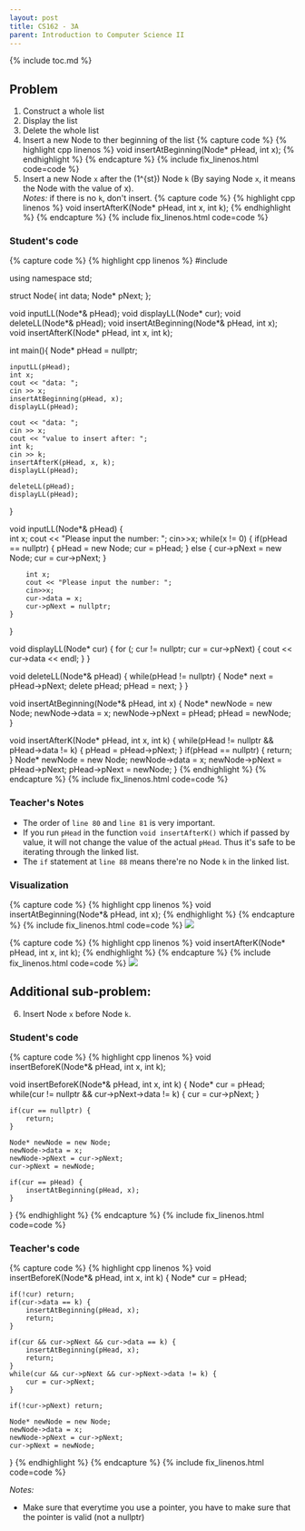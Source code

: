 ```yaml
---
layout: post
title: CS162 - 3A
parent: Introduction to Computer Science II
---
```


{% include toc.md %}

## Problem

1. Construct a whole list
2. Display the list
3. Delete the whole list
4. Insert a new Node to ther beginning of the list
{% capture code %}
{% highlight cpp linenos %}
void insertAtBeginning(Node* pHead, int x);
{% endhighlight %}
{% endcapture %}
{% include fix_linenos.html code=code %}
5. Insert a new Node ``x`` after the \(1^{st}\) Node ``k`` (By saying Node ``x``, it means the Node with the value of x).  
*Notes:* if there is no ``k``, don't insert.
{% capture code %}
{% highlight cpp linenos %}
void insertAfterK(Node* pHead, int x, int k);
{% endhighlight %}
{% endcapture %}
{% include fix_linenos.html code=code %}

### Student's code

{% capture code %}
{% highlight cpp linenos %}
#include <iostream>

using namespace std;

struct Node{
    int data;
    Node* pNext;
};

void inputLL(Node*& pHead);
void displayLL(Node* cur);
void deleteLL(Node*& pHead);
void insertAtBeginning(Node*& pHead, int x);
void insertAfterK(Node* pHead, int x, int k);

int main(){
    Node* pHead = nullptr;
    
    inputLL(pHead);
    int x;
    cout << "data: ";
    cin >> x;
    insertAtBeginning(pHead, x);
    displayLL(pHead);
    
    cout << "data: ";
    cin >> x;
    cout << "value to insert after: ";
    int k;
    cin >> k;
    insertAfterK(pHead, x, k);
    displayLL(pHead);
    
    deleteLL(pHead);
    displayLL(pHead);
}

void inputLL(Node*& pHead) {    
    int x;
    cout << "Please input the number: ";
    cin>>x;
    while(x != 0)
    {
        if(pHead == nullptr) {
            pHead = new Node;
            cur = pHead;
        }
        else {
            cur->pNext = new Node;
            cur = cur->pNext;
        }
        
        int x;
        cout << "Please input the number: ";
        cin>>x;
        cur->data = x;
        cur->pNext = nullptr;
    }
}

void displayLL(Node* cur) {
    for (; cur != nullptr; cur = cur->pNext)
    {
        cout << cur->data << endl;
    }
}

void deleteLL(Node*& pHead) {
    while(pHead != nullptr)
    {
        Node* next = pHead->pNext;
        delete pHead;
        pHead = next;
    }
}

void insertAtBeginning(Node*& pHead, int x) {
    Node* newNode = new Node;
    newNode->data = x;
    newNode->pNext = pHead;
    pHead = newNode;
}

void insertAfterK(Node* pHead, int x, int k) {
    while(pHead != nullptr && pHead->data != k) {
        pHead = pHead->pNext;
    }
    if(pHead == nullptr) {
        return;
    }
    Node* newNode = new Node;
    newNode->data = x;
    newNode->pNext = pHead->pNext;
    pHead->pNext = newNode;
}
{% endhighlight %}
{% endcapture %}
{% include fix_linenos.html code=code %}

### Teacher's Notes

- The order of ``line 80`` and ``line 81`` is very important.
- If you run ``pHead`` in the function ``void insertAfterK()`` which if passed by value, it will not change the value of the actual ``pHead``. Thus it's safe to be iterating through the linked list.
- The ``if`` statement at ``line 88`` means there're no Node ``k`` in the linked list.


### Visualization

{% capture code %}
{% highlight cpp linenos %}
void insertAtBeginning(Node*& pHead, int x);
{% endhighlight %}
{% endcapture %}
{% include fix_linenos.html code=code %}
![](https://i.imgur.com/3fzY18l.gif)

{% capture code %}
{% highlight cpp linenos %}
void insertAfterK(Node* pHead, int x, int k);
{% endhighlight %}
{% endcapture %}
{% include fix_linenos.html code=code %}
![](https://i.imgur.com/KKiSXL9.gif)


## Additional sub-problem:

6. Insert Node ``x`` before Node ``k``.

### Student's code

{% capture code %}
{% highlight cpp linenos %}
void insertBeforeK(Node*& pHead, int x, int k);

void insertBeforeK(Node*& pHead, int x, int k) {
    Node* cur = pHead;
    while(cur != nullptr && cur->pNext->data != k) {
        cur = cur->pNext;
    }
    
    if(cur == nullptr) {
        return;
    }
    
    Node* newNode = new Node;
    newNode->data = x;
    newNode->pNext = cur->pNext;
    cur->pNext = newNode;
    
    if(cur == pHead) {
        insertAtBeginning(pHead, x);
    }
}
{% endhighlight %}
{% endcapture %}
{% include fix_linenos.html code=code %}

### Teacher's code


{% capture code %}
{% highlight cpp linenos %}
void insertBeforeK(Node*& pHead, int x, int k) {
    Node* cur = pHead;
    
    if(!cur) return;
    if(cur->data == k) {
        insertAtBeginning(pHead, x);
        return;
    }
    
    if(cur && cur->pNext && cur->data == k) {
        insertAtBeginning(pHead, x);
        return;
    }
    while(cur && cur->pNext && cur->pNext->data != k) {
        cur = cur->pNext;
    }
    
    if(!cur->pNext) return;
    
    Node* newNode = new Node;
    newNode->data = x;
    newNode->pNext = cur->pNext;
    cur->pNext = newNode;
}
{% endhighlight %}
{% endcapture %}
{% include fix_linenos.html code=code %}

*Notes:*
- Make sure that everytime you use a pointer, you have to make sure that the pointer is valid (not a nullptr)